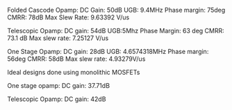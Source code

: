 Folded Cascode Opamp:
DC Gain: 50dB
UGB: 9.4MHz
Phase margin: 75deg
CMRR: 78dB
Max Slew Rate: 9.63392 V/us

Telescopic Opamp:
DC gain: 54dB
UGB:5Mhz
Phase Margin: 63 deg
CMRR: 73.1 dB
Max slew rate: 7.25127 V/us

One Stage Opamp:
DC gain: 28dB
UGB: 4.6574318MHz
Phase margin: 56deg
CMRR: 58dB
Max slew rate: 4.93279V/us

Ideal designs done using monolithic MOSFETs

One stage opamp:
DC gain: 37.71dB

Telescopic Opamp:
DC gain: 42dB
